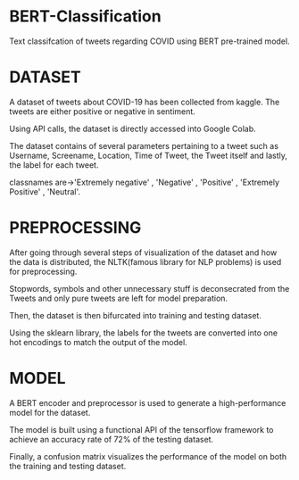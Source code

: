 # BERT-Classification
Text classifcation of tweets regarding COVID using BERT pre-trained model.

# DATASET
 A dataset of tweets about COVID-19 has been collected from kaggle. The tweets are either positive or negative in sentiment.
 
 Using API calls, the dataset is directly accessed into Google Colab.
 
 The dataset contains of several parameters pertaining to a tweet such as Username, Screename, Location, Time of Tweet, the Tweet itself and lastly, the label for each tweet.
 
 classnames are->'Extremely negative' , 'Negative' , 'Positive' , 'Extremely Positive' , 'Neutral'.


# PREPROCESSING
After going through several steps of visualization of the dataset and how the data is distributed, the NLTK(famous library for NLP problems) is used for preprocessing.

Stopwords, symbols and other unnecessary stuff is deconsecrated from the Tweets and only pure tweets are left for model preparation.

Then, the dataset is then bifurcated into training and testing dataset. 

Using the sklearn library, the labels for the tweets are converted into one hot encodings to match the output of the model.

# MODEL
A BERT encoder and preprocessor is used to generate a high-performance model for the dataset.

The model is built using a functional API of the tensorflow framework to achieve an accuracy rate of 72% of the testing dataset.


Finally, a confusion matrix visualizes the performance of the model on both the training and testing dataset.
